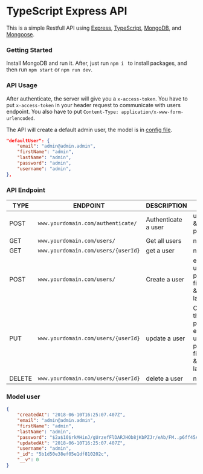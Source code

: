 # TypeScript Express API

This is a simple Restfull API using [Express](http://expressjs.com/fr/), [TypeScript](http://definitelytyped.org/), [MongoDB](https://www.mongodb.com/), and [Mongoose](http://mongoosejs.com/docs/).



### Getting Started

Install MongoDB and run it. After, just run  `npm i ` to install packages, and then run  `npm start` or `npm run dev`. 



### API Usage

After authenticate, the server will give you a `x-access-token`. You have to put `x-access-token` in your header request to communicate with users endpoint. You also have to put `Content-Type: application/x-www-form-urlencoded`. 

The API will create a default admin user, the model is in [config file](./config/config.ts).

```json
"defaultUser": {
	"email": "admin@admin.admin",
	"firstName": "admin",
	"lastName": "admin",
	"password": "admin",
	"username": "admin",
},
```

### API Endpoint


| TYPE   | ENDPOINT                            | DESCRIPTION         | BODY                                                                    |
| ------ | ----------------------------------- | ------------------- | ----------------------------------------------------------------------- |
| POST   | `www.yourdomain.com/authenticate/`  | Authenticate a user | username & password                                                     |
| GET    | `www.yourdomain.com/users/`         | Get all users       | none                                                                    |
| GET    | `www.yourdomain.com/users/{userId}` | get a user          | none                                                                    |
| POST   | `www.yourdomain.com/users/`         | Create a user       | email, username, password, firstName & lastName                         |
| PUT    | `www.yourdomain.com/users/{userId}` | update a user       | One of theses property: email, username, password, firstName & lastName |
| DELETE | `www.yourdomain.com/users/{userId}` | delete a user       | none                                                                    |



### Model user

```json
{
    "createdAt": "2018-06-10T16:25:07.407Z",
    "email": "admin@admin.admin",
    "firstName": "admin",
    "lastName": "admin",
    "password": "$2a$10$rkMHinJ/gUrzefFlDARJHOb8jKbPZJr/eAb/FM..p6ff45A/./nLK",
    "updatedAt": "2018-06-10T16:25:07.407Z",
    "username": "admin",
    "_id": "5b1d50e38ef05e1df810202c",
    "__v": 0
} 
```
